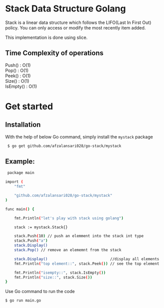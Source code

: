 **Stack Data Structure Golang**
====================================
Stack is a linear data structure which follows the LIFO(Last In First Out) policy. You can only access or modify the most recently item added.

This implementation is done using slice.

## Time Complexity of operations
Push() : O(1)  
Pop() : O(1)  
Peek() : O(1)  
Size() : O(1)  
IsEmpty() : O(1)

**Get started**
===================
## Installation

With the help of below Go command, simply install the `mystack` package
```bash
 $ go get github.com/afzalansari028/go-stack/mystack
```
## Example:
```bash
 package main

import (
	"fmt"

	"github.com/afzalansari028/go-stack/mystack"
)

func main() {

	fmt.Println("let's play with stack using golang")

	stack := mystack.Stack{}

	stack.Push(10) // push an elemment into the stack int type
	stack.Push("a")
	stack.Display()
	stack.Pop() // remove an elememnt from the stack

	stack.Display()                            //display all elements
	fmt.Println("top element::", stack.Peek()) // see the top element

	fmt.Println("isempty::", stack.IsEmpty())
	fmt.Println("size::", stack.Size())
}

```
 Use Go command to run the code
```bash
$ go run main.go
```


